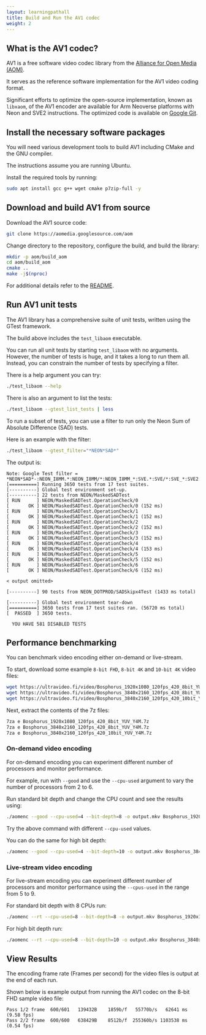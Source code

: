 ```yaml
---
layout: learningpathall
title: Build and Run the AV1 codec
weight: 2
---
```


## What is the AV1 codec?

AV1 is a free software video codec library from the [Alliance for Open Media (AOM)](https://aomedia.org/). 

It serves as the reference software implementation for the AV1 video coding format. 

Significant efforts to optimize the open-source implementation, known as `libxaom`, of the AV1 encoder are available for Arm Neoverse platforms with Neon and SVE2 instructions. The optimized code is available on [Google Git](https://aomedia.googlesource.com/aom/).

## Install the necessary software packages

You will need various development tools to build AV1 including CMake and the GNU compiler.

The instructions assume you are running Ubuntu. 

Install the required tools by running: 

```bash
sudo apt install gcc g++ wget cmake p7zip-full -y
```

## Download and build AV1 from source

Download the AV1 source code:

```bash
git clone https://aomedia.googlesource.com/aom
```

Change directory to the repository, configure the build, and build the library:

```bash
mkdir -p aom/build_aom
cd aom/build_aom
cmake ..
make -j$(nproc)
```

For additional details refer to the [README](https://aomedia.googlesource.com/aom/?pli=1#basic-build).

## Run AV1 unit tests

The AV1 library has a comprehensive suite of unit tests, written using the GTest framework.

The build above includes the `test_libaom` executable. 

You can run all unit tests by starting `test_libaom` with no arguments. However, the number of tests is huge, and it takes a long to run them all. Instead, you can constrain the number of tests by specifying a filter.

There is a help argument you can try: 

```bash
./test_libaom --help
```
 
There is also an argument to list the tests:

```bash
./test_libaom --gtest_list_tests | less
```

To run a subset of tests, you can use a filter to run only the Neon Sum of Absolute Difference (SAD) tests.

Here is an example with the filter:

```bash
./test_libaom --gtest_filter="*NEON*SAD*"
```

The output is:

```output
Note: Google Test filter = *NEON*SAD*-:NEON_I8MM.*:NEON_I8MM/*:NEON_I8MM_*:SVE.*:SVE/*:SVE_*:SVE2.*:SVE2/*:SVE2_*
[==========] Running 3650 tests from 17 test suites.
[----------] Global test environment set-up.
[----------] 22 tests from NEON/MaskedSADTest
[ RUN      ] NEON/MaskedSADTest.OperationCheck/0
[       OK ] NEON/MaskedSADTest.OperationCheck/0 (152 ms)
[ RUN      ] NEON/MaskedSADTest.OperationCheck/1
[       OK ] NEON/MaskedSADTest.OperationCheck/1 (152 ms)
[ RUN      ] NEON/MaskedSADTest.OperationCheck/2
[       OK ] NEON/MaskedSADTest.OperationCheck/2 (152 ms)
[ RUN      ] NEON/MaskedSADTest.OperationCheck/3
[       OK ] NEON/MaskedSADTest.OperationCheck/3 (152 ms)
[ RUN      ] NEON/MaskedSADTest.OperationCheck/4
[       OK ] NEON/MaskedSADTest.OperationCheck/4 (153 ms)
[ RUN      ] NEON/MaskedSADTest.OperationCheck/5
[       OK ] NEON/MaskedSADTest.OperationCheck/5 (152 ms)
[ RUN      ] NEON/MaskedSADTest.OperationCheck/6
[       OK ] NEON/MaskedSADTest.OperationCheck/6 (152 ms)

< output omitted>

[----------] 90 tests from NEON_DOTPROD/SADSkipx4Test (1433 ms total)

[----------] Global test environment tear-down
[==========] 3650 tests from 17 test suites ran. (56720 ms total)
[  PASSED  ] 3650 tests.

  YOU HAVE 581 DISABLED TESTS
```

## Performance benchmarking

You can benchmark video encoding either on-demand or live-stream.

To start, download some example `8-bit FHD`, `8-bit 4K` and `10-bit 4K` video files:

```bash
wget https://ultravideo.fi/video/Bosphorus_1920x1080_120fps_420_8bit_YUV_Y4M.7z 
wget https://ultravideo.fi/video/Bosphorus_3840x2160_120fps_420_8bit_YUV_Y4M.7z 
wget https://ultravideo.fi/video/Bosphorus_3840x2160_120fps_420_10bit_YUV_Y4M.7z 
```

Next, extract the contents of the 7z files: 

```bash
7za e Bosphorus_1920x1080_120fps_420_8bit_YUV_Y4M.7z
7za e Bosphorus_3840x2160_120fps_420_8bit_YUV_Y4M.7z
7za e Bosphorus_3840x2160_120fps_420_10bit_YUV_Y4M.7z 
```

### On-demand video encoding 

For on-demand encoding you can experiment different number of processors and monitor performance. 

For example, run with `--good` and use the `--cpu-used` argument to vary the number of processors from 2 to 6.

Run standard bit depth and change the CPU count and see the results using:

```bash
./aomenc --good --cpu-used=4 --bit-depth=8 -o output.mkv Bosphorus_1920x1080_120fps_420_8bit_YUV.y4m 
```

Try the above command with different `--cpu-used` values.

You can do the same for high bit depth:

```bash
./aomenc --good --cpu-used=4 --bit-depth=10 -o output.mkv Bosphorus_3840x2160_120fps_420_10bit.y4m 
```

### Live-stream video encoding

For live-stream encoding you can experiment different number of processors and monitor performance using the `--cpus-used` in the range from 5 to 9. 

For standard bit depth with 8 CPUs run:

```bash
./aomenc --rt --cpu-used=8 --bit-depth=8 -o output.mkv Bosphorus_1920x1080_120fps_420_8bit_YUV.y4m
```

For high bit depth run:

```bash
./aomenc --rt --cpu-used=8 --bit-depth=10 -o output.mkv Bosphorus_3840x2160_120fps_420_10bit.y4m
```

## View Results

The encoding frame rate (Frames per second) for the video files is output at the end of each run.

Shown below is example output from running the AV1 codec on the 8-bit FHD sample video file:

```output
Pass 1/2 frame  600/601   139432B    1859b/f   55770b/s   62641 ms (9.58 fps)
Pass 2/2 frame  600/600   638429B    8512b/f  255360b/s 1103538 ms (0.54 fps)
```
